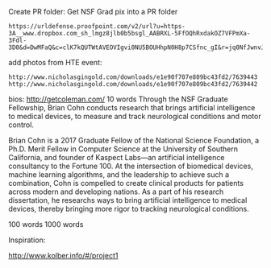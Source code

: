 Create PR folder:
	Get NSF Grad pix into a PR folder

	https://urldefense.proofpoint.com/v2/url?u=https-3A__www.dropbox.com_sh_lmgz8jlb0b5bsgl_AABRXL-5FfOQhRxdakOZ7VFPmXa-3Fdl-3D0&d=DwMFaQ&c=clK7kQUTWtAVEOVIgvi0NU5BOUHhpN0H8p7CSfnc_gI&r=jq0NfJwnvJTCd3lWKYNTIw&m=4IiYAOpvZ3R_tx7Obdk8GAkX9t7IOQ8O4KXhGb5fGSU&s=vRO4ZmK0DQGHTxV5yqODUgKLcb1wxqKeQv8amwhvbMQ&e=

add photos from HTE event:

	http://www.nicholasgingold.com/downloads/e1e90f707e809bc43fd2/7639443
	http://www.nicholasgingold.com/downloads/e1e90f707e809bc43fd2/7639442

bios:
	http://getcoleman.com/
10 words
Through the NSF Graduate Fellowship, Brian Cohn conducts research that brings artificial intelligence to medical devices, to measure and track neurological conditions and motor control.


Brian Cohn is a 2017 Graduate Fellow of the National Science Foundation, a Ph.D. Merit Fellow in Computer Science at the University of Southern California, and founder of Kaspect Labs—an artificial intelligence consultancy to the Fortune 100. At the intersection of biomedical devices, machine learning algorithms, and the leadership to achieve such a combination, Cohn is compelled to create clinical products for patients across modern and developing nations. As a part of his research dissertation, he researchs ways to bring artificial intelligence to medical devices, thereby bringing more rigor to tracking neurological conditions.

100 words
1000 words

Inspiration:

http://www.kolber.info/#/project1